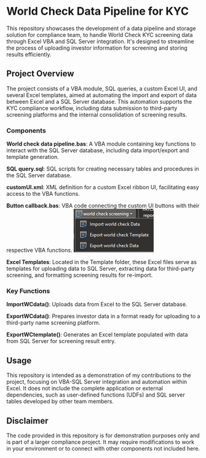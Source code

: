 # World Check Data Pipeline for KYC
This repository showcases the development of a data pipeline and storage solution for compliance team, to handle World Check KYC screening data through Excel VBA and SQL Server integration. It's designed to streamline the process of uploading investor information for screening and storing results efficiently.

## Project Overview
The project consists of a VBA module, SQL queries, a custom Excel UI, and several Excel templates, aimed at automating the import and export of data between Excel and a SQL Server database. This automation supports the KYC compliance workflow, including data submission to third-party screening platforms and the internal consolidation of screening results.

### Components
**World check data pipeline.bas**: A VBA module containing key functions to interact with the SQL Server database, including data import/export and template generation.

**SQL query.sql**: SQL scripts for creating necessary tables and procedures in the SQL Server database.

**customUI.xml**: XML definition for a custom Excel ribbon UI, facilitating easy access to the VBA functions.

**Button callback.bas**: VBA code connecting the custom UI buttons with their respective VBA functions.
![Ribbon button](https://github.com/derickkan3356/World-Check-Data-Pipeline-for-KYC/blob/main/ribbon%20button.png)

**Excel Templates**: Located in the Template folder, these Excel files serve as templates for uploading data to SQL Server, extracting data for third-party screening, and formatting screening results for re-import.

### Key Functions
**ImportWCdata()**: Uploads data from Excel to the SQL Server database.

**ExportWCdata()**: Prepares investor data in a format ready for uploading to a third-party name screening platform.

**ExportWCtemplate()**: Generates an Excel template populated with data from SQL Server for screening result entry.

## Usage
This repository is intended as a demonstration of my contributions to the project, focusing on VBA-SQL Server integration and automation within Excel. It does not include the complete application or external dependencies, such as user-defined functions (UDFs) and SQL server tables developed by other team members.

## Disclaimer
The code provided in this repository is for demonstration purposes only and is part of a larger compliance project. It may require modifications to work in your environment or to connect with other components not included here.